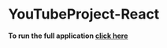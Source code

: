 # YouTubeProject-React
**To run the full application [click here](https://github.com/maayanzahavi/YouTubeProject-CppServer/wiki)**
